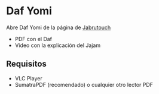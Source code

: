 # Daf Yomi

Abre Daf Yomi de la página de [Jabrutouch](https://www.jabrutouch.com/estudia)
- PDF con el Daf
- Video con la explicación del Jajam

## Requisitos

- VLC Player
- SumatraPDF (recomendado) o cualquier otro lector PDF